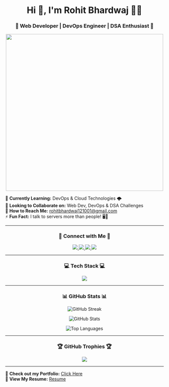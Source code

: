 <h1 align="center">Hi 👋, I'm Rohit Bhardwaj 👨‍💻</h1>
<h3 align="center">🚀 Web Developer | DevOps Engineer | DSA Enthusiast 🚀</h3>

<p align="center">
  <img src="https://media.giphy.com/media/qgQUggAC3Pfv687qPC/giphy.gif" width="500"/>
</p>

🌱 **Currently Learning:** DevOps & Cloud Technologies 🌩️  
👯 **Looking to Collaborate on:** Web Dev, DevOps & DSA Challenges   
📩 **How to Reach Me:** rohitbhardwaj121001@gmail.com  
⚡ **Fun Fact:** I talk to servers more than people! 🖥💬  


---

<h3 align="center">🚀 Connect with Me 🚀</h3>
<p align="center">
  <a href="https://www.linkedin.com/in/rohit-bhardwaj-a00ab930b/" target="_blank">
    <img src="https://img.shields.io/badge/LinkedIn-0A66C2?style=for-the-badge&logo=linkedin&logoColor=white" />
  </a>
  <a href="https://instagram.com/btwits__rohittt" target="_blank">
    <img src="https://img.shields.io/badge/Instagram-E4405F?style=for-the-badge&logo=instagram&logoColor=white" />
  </a>
  <a href="https://www.naukri.com/code360/profile/rohitbhardwajjj" target="_blank">
    <img src="https://img.shields.io/badge/Codeforces-1F8ACB?style=for-the-badge&logo=codeforces&logoColor=white" />
  </a>
  <a href="https://leetcode.com/u/rohitbhardwaj121001/" target="_blank">
    <img src="https://img.shields.io/badge/LeetCode-FFA116?style=for-the-badge&logo=leetcode&logoColor=black" />
  </a>
</p>

---

<h3 align="center">💻 Tech Stack 💻</h3>
<p align="center">
  <img src="https://skillicons.dev/icons?i=html,css,js,react,nodejs,express,mongodb,mysql,bootstrap,tailwind,docker,kubernetes,aws,git,linux,bash,python,c,cpp" />
</p>

---

<h3 align="center">📊 GitHub Stats 📊</h3>
<p align="center">
  <img src="https://github-readme-streak-stats.herokuapp.com/?user=rohitbhardwajj&theme=dark" alt="GitHub Streak" />
</p>
<p align="center">
  <img src="https://github-readme-stats.vercel.app/api?username=rohitbhardwajj&show_icons=true&theme=dark" alt="GitHub Stats" />
</p>
<p align="center">
  <img src="https://github-readme-stats.vercel.app/api/top-langs/?username=rohitbhardwajj&layout=compact&theme=dark" alt="Top Languages" />
</p>

---

<h3 align="center">🏆 GitHub Trophies 🏆</h3>
<p align="center">
  <img src="https://github-profile-trophy.vercel.app/?username=rohitbhardwajj&theme=darkhub&margin-w=15" />
</p>

---

🚀 **Check out my Portfolio:** [Click Here](https://portfolio-smgn.vercel.app/)  
📄 **View My Resume:** [Resume](resume)
